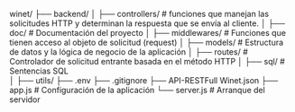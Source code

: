 winet/
├── backend/
│   ├── controllers/   # funciones que manejan las solicitudes HTTP y determinan la respuesta que se envía al cliente.
│   ├── doc/           # Documentación del proyecto
│   ├── middlewares/   # Funciones que tienen acceso al objeto de solicitud (request)
│   ├── models/        # Estructura de datos y la lógica de negocio de la aplicación
│   ├── routes/        # Controlador de solicitud entrante basada en el método HTTP 
│   ├── sql/           # Sentencias SQL  
│   ├── utils/
├── .env
├── .gitignore
├── API-RESTFull Winet.json
├── app.js             # Configuración de la aplicación
└── server.js          # Arranque del servidor